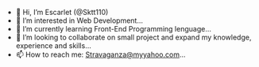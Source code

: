 - 👋 Hi, I’m Escarlet (@Sktt110)
- 👀 I’m interested in Web Development...
- 🌱 I’m currently learning Front-End Programming lenguage...
- 💞️ I’m looking to collaborate on small project and expand my knowledge, experience and skills...
- 📫 How to reach me: Stravaganza@myyahoo.com...

<!---
Sktt110/Sktt110 is a ✨ special ✨ repository because its `README.md` (this file) appears on your GitHub profile.
You can click the Preview link to take a look at your changes.
--->
